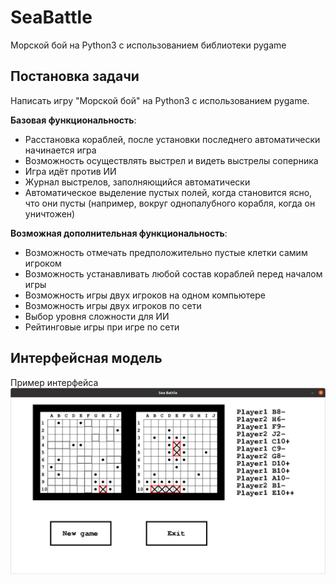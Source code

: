 # SeaBattle
Морской бой на Python3 с использованием библиотеки pygame

## Постановка задачи
Написать игру "Морской бой" на Python3 с использованием pygame.

**Базовая функциональность**:
* Расстановка кораблей, после установки последнего автоматически начинается игра
* Возможность осуществлять выстрел и видеть выстрелы соперника
* Игра идёт против ИИ
* Журнал выстрелов, заполняющийся автоматически
* Автоматическое выделение пустых полей, когда становится ясно, что они пусты (например, вокруг однопалубного корабля, когда он уничтожен)

**Возможная дополнительная функциональность**:
* Возможность отмечать предположительно пустые клетки самим игроком
* Возможность устанавливать любой состав кораблей перед началом игры
* Возможность игры двух игроков на одном компьютере
* Возможность игры двух игроков по сети
* Выбор уровня сложности для ИИ
* Рейтинговые игры при игре по сети

## Интерфейсная модель
Пример интерфейса
<img src="readme_files/game.png">
